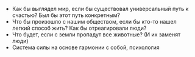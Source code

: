 - Как бы выглядел мир, если бы существовал универсальный путь к счастью? Был бы этот путь конкретным?
- Что бы произошло с нашим обществом, если бы кто-то нашел легкий способ жить? Как бы отреагировали люди?
- Что будет, если с земли пропадут все животные? (И их заменят люди)
- Система силы на основе гармонии с собой, психология